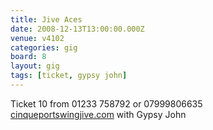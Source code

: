 ```yaml
---
title: Jive Aces
date: 2008-12-13T13:00:00.000Z
venue: v4102
categories: gig
board: 8
layout: gig
tags: [ticket, gypsy john]
---
```

Ticket 10 from 01233 758792 or 07999806635    
<a href="http://www.cinqueportswingjive.com">cinqueportswingjive.com</a> with Gypsy John